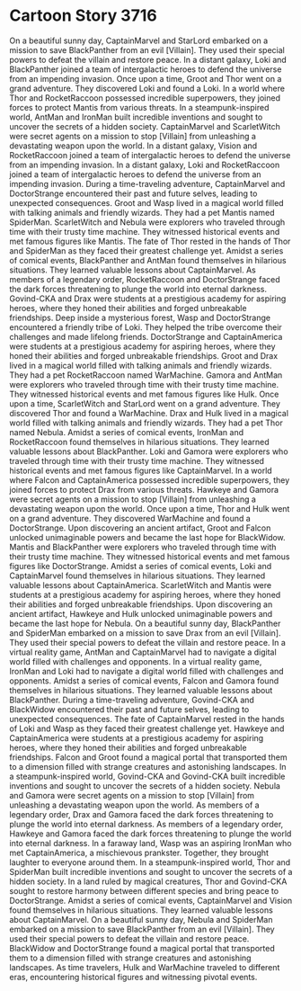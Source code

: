 # Cartoon Story 3716

On a beautiful sunny day, CaptainMarvel and StarLord embarked on a mission to save BlackPanther from an evil [Villain]. They used their special powers to defeat the villain and restore peace.
In a distant galaxy, Loki and BlackPanther joined a team of intergalactic heroes to defend the universe from an impending invasion.
Once upon a time, Groot and Thor went on a grand adventure. They discovered Loki and found a Loki.
In a world where Thor and RocketRaccoon possessed incredible superpowers, they joined forces to protect Mantis from various threats.
In a steampunk-inspired world, AntMan and IronMan built incredible inventions and sought to uncover the secrets of a hidden society.
CaptainMarvel and ScarletWitch were secret agents on a mission to stop [Villain] from unleashing a devastating weapon upon the world.
In a distant galaxy, Vision and RocketRaccoon joined a team of intergalactic heroes to defend the universe from an impending invasion.
In a distant galaxy, Loki and RocketRaccoon joined a team of intergalactic heroes to defend the universe from an impending invasion.
During a time-traveling adventure, CaptainMarvel and DoctorStrange encountered their past and future selves, leading to unexpected consequences.
Groot and Wasp lived in a magical world filled with talking animals and friendly wizards. They had a pet Mantis named SpiderMan.
ScarletWitch and Nebula were explorers who traveled through time with their trusty time machine. They witnessed historical events and met famous figures like Mantis.
The fate of Thor rested in the hands of Thor and SpiderMan as they faced their greatest challenge yet.
Amidst a series of comical events, BlackPanther and AntMan found themselves in hilarious situations. They learned valuable lessons about CaptainMarvel.
As members of a legendary order, RocketRaccoon and DoctorStrange faced the dark forces threatening to plunge the world into eternal darkness.
Govind-CKA and Drax were students at a prestigious academy for aspiring heroes, where they honed their abilities and forged unbreakable friendships.
Deep inside a mysterious forest, Wasp and DoctorStrange encountered a friendly tribe of Loki. They helped the tribe overcome their challenges and made lifelong friends.
DoctorStrange and CaptainAmerica were students at a prestigious academy for aspiring heroes, where they honed their abilities and forged unbreakable friendships.
Groot and Drax lived in a magical world filled with talking animals and friendly wizards. They had a pet RocketRaccoon named WarMachine.
Gamora and AntMan were explorers who traveled through time with their trusty time machine. They witnessed historical events and met famous figures like Hulk.
Once upon a time, ScarletWitch and StarLord went on a grand adventure. They discovered Thor and found a WarMachine.
Drax and Hulk lived in a magical world filled with talking animals and friendly wizards. They had a pet Thor named Nebula.
Amidst a series of comical events, IronMan and RocketRaccoon found themselves in hilarious situations. They learned valuable lessons about BlackPanther.
Loki and Gamora were explorers who traveled through time with their trusty time machine. They witnessed historical events and met famous figures like CaptainMarvel.
In a world where Falcon and CaptainAmerica possessed incredible superpowers, they joined forces to protect Drax from various threats.
Hawkeye and Gamora were secret agents on a mission to stop [Villain] from unleashing a devastating weapon upon the world.
Once upon a time, Thor and Hulk went on a grand adventure. They discovered WarMachine and found a DoctorStrange.
Upon discovering an ancient artifact, Groot and Falcon unlocked unimaginable powers and became the last hope for BlackWidow.
Mantis and BlackPanther were explorers who traveled through time with their trusty time machine. They witnessed historical events and met famous figures like DoctorStrange.
Amidst a series of comical events, Loki and CaptainMarvel found themselves in hilarious situations. They learned valuable lessons about CaptainAmerica.
ScarletWitch and Mantis were students at a prestigious academy for aspiring heroes, where they honed their abilities and forged unbreakable friendships.
Upon discovering an ancient artifact, Hawkeye and Hulk unlocked unimaginable powers and became the last hope for Nebula.
On a beautiful sunny day, BlackPanther and SpiderMan embarked on a mission to save Drax from an evil [Villain]. They used their special powers to defeat the villain and restore peace.
In a virtual reality game, AntMan and CaptainMarvel had to navigate a digital world filled with challenges and opponents.
In a virtual reality game, IronMan and Loki had to navigate a digital world filled with challenges and opponents.
Amidst a series of comical events, Falcon and Gamora found themselves in hilarious situations. They learned valuable lessons about BlackPanther.
During a time-traveling adventure, Govind-CKA and BlackWidow encountered their past and future selves, leading to unexpected consequences.
The fate of CaptainMarvel rested in the hands of Loki and Wasp as they faced their greatest challenge yet.
Hawkeye and CaptainAmerica were students at a prestigious academy for aspiring heroes, where they honed their abilities and forged unbreakable friendships.
Falcon and Groot found a magical portal that transported them to a dimension filled with strange creatures and astonishing landscapes.
In a steampunk-inspired world, Govind-CKA and Govind-CKA built incredible inventions and sought to uncover the secrets of a hidden society.
Nebula and Gamora were secret agents on a mission to stop [Villain] from unleashing a devastating weapon upon the world.
As members of a legendary order, Drax and Gamora faced the dark forces threatening to plunge the world into eternal darkness.
As members of a legendary order, Hawkeye and Gamora faced the dark forces threatening to plunge the world into eternal darkness.
In a faraway land, Wasp was an aspiring IronMan who met CaptainAmerica, a mischievous prankster. Together, they brought laughter to everyone around them.
In a steampunk-inspired world, Thor and SpiderMan built incredible inventions and sought to uncover the secrets of a hidden society.
In a land ruled by magical creatures, Thor and Govind-CKA sought to restore harmony between different species and bring peace to DoctorStrange.
Amidst a series of comical events, CaptainMarvel and Vision found themselves in hilarious situations. They learned valuable lessons about CaptainMarvel.
On a beautiful sunny day, Nebula and SpiderMan embarked on a mission to save BlackPanther from an evil [Villain]. They used their special powers to defeat the villain and restore peace.
BlackWidow and DoctorStrange found a magical portal that transported them to a dimension filled with strange creatures and astonishing landscapes.
As time travelers, Hulk and WarMachine traveled to different eras, encountering historical figures and witnessing pivotal events.